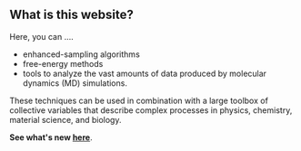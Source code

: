 What is this website?
-----------------------------

Here, you can ....

* enhanced-sampling algorithms
* free-energy methods
* tools to analyze the vast amounts of data produced by molecular dynamics (MD) simulations.

These techniques can be used in combination with a large toolbox of collective variables that describe complex processes in physics, chemistry, material science, and biology. 

**See what's new [here](/news.html)**.
